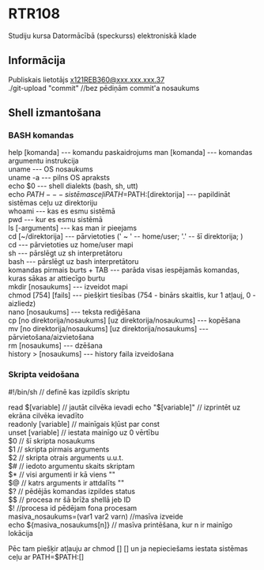 # RTR108
Studiju kursa Datormācībā (speckurss) elektroniskā klade  

## Informācija 
Publiskais lietotājs x121REB360@xxx.xxx.xxx.37    
./git-upload "commit" //bez pēdiņām commit'a nosaukums  
  
  
## Shell izmantošana  
### BASH komandas  
help [komanda] --- komandu paskaidrojums 
man [komanda] --- komandas argumentu instrukcija  
uname --- OS nosaukums  
uname -a --- pilns OS apraksts  
echo $0 --- shell dialekts (bash, sh, utt)  
echo $PATH --- sistēmas ceļi  
PATH=$PATH:[direktorija] --- papildināt sistēmas ceļu uz direktoriju  
whoami --- kas es esmu sistēmā  
pwd --- kur es esmu sistēmā  
ls [-arguments] --- kas man ir pieejams  
cd [~/direktorija] --- pārvietoties (' ~ ' -- home/user; '.' -- šī direktorija; )  
cd --- pārvietoties uz home/user mapi  
sh --- pārslēgt uz sh interpretātoru  
bash --- pārslēgt uz bash interpretātoru  
komandas pirmais burts + TAB --- parāda visas iespējamās komandas, kuras sākas ar attiecīgo burtu  
mkdir [nosaukums] --- izveidot mapi  
chmod [754] [fails] --- piešķirt tiesības (754 - binārs skaitlis, kur 1 atļauj, 0 - aizliedz)  
nano [nosaukums] --- teksta rediģēšana  
cp [no direktorija/nosaukums]  [uz direktorija/nosaukums] --- kopēšana  
mv [no direktorija/nosaukums]  [uz direktorija/nosaukums] --- pārvietošana/aizvietošana  
rm [nosaukums] --- dzēšana  
history > [nosaukums] --- history faila izveidošana  


 
### Skripta veidošana  
#!/bin/sh  // definē kas izpildīs skriptu  
  
read $[variable] // jautāt cilvēka ievadi  
echo "$[variable]" // izprintēt uz ekrāna cilvēka ievadīto  
readonly [variable] // mainīgais kļūst par const  
unset [variable] // iestata mainīgo uz 0 vērtību  
$0 // šī skripta nosaukums  
$1 // skripta pirmais arguments  
$2 // skripta otrais arguments u.u.t.  
$# // iedoto argumentu skaits skriptam  
$* // visi argumenti ir kā viens ""  
$@ // katrs arguments ir attdalīts ""  
$? // pēdējās komandas izpildes status  
$$ // procesa nr šā brīža shellā jeb ID  
$! //procesa id pēdējam fona procesam  
masiva_nosaukums=(var1 var2 varn) //masīva izveide  
echo ${masiva_nosaukums[n]} // masīva printēšana, kur n ir mainīgo lokācija  



Pēc tam piešķir atļauju ar chmod [] [] un ja nepieciešams iestata sistēmas ceļu ar PATH=$PATH:[]  

